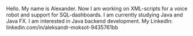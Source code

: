 Hello. My name is Alexander. 
Now I am working on XML-scripts for a voice robot and support for SQL-dashboards. 
I am currently studying Java and Java FX. 
I am interested in Java backend development. 
My LinkedIn: linkedin.com/in/aleksandr-moksot-9435761bb
